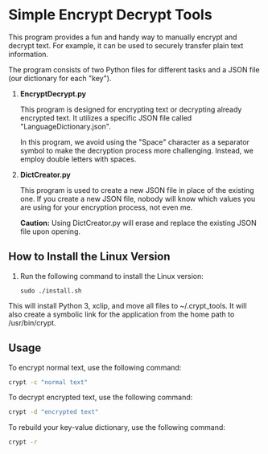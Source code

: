 # Simple Encrypt Decrypt Tools

This program provides a fun and handy way to manually encrypt and decrypt text. For example, it can be used to securely transfer plain text information.

The program consists of two Python files for different tasks and a JSON file (our dictionary for each "key").

1. **EncryptDecrypt.py**

   This program is designed for encrypting text or decrypting already encrypted text. It utilizes a specific JSON file called "LanguageDictionary.json".

   In this program, we avoid using the "Space" character as a separator symbol to make the decryption process more challenging. Instead, we employ double letters with spaces.

2. **DictCreator.py**

   This program is used to create a new JSON file in place of the existing one. If you create a new JSON file, nobody will know which values you are using for your encryption process, not even me.

   **Caution:** Using DictCreator.py will erase and replace the existing JSON file upon opening.

## How to Install the Linux Version

1. Run the following command to install the Linux version:

   ```shell
   sudo ./install.sh
This will install Python 3, xclip, and move all files to ~/.crypt_tools. It will also create a symbolic link for the application from the home path to /usr/bin/crypt.


## Usage
To encrypt normal text, use the following command:

```bash
crypt -c "normal text"
```

To decrypt encrypted text, use the following command:

```bash
crypt -d "encrypted text"
```

To rebuild your key-value dictionary, use the following command:

```bash
crypt -r
```
